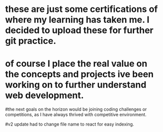 # these are just some certifications of where my learning has taken me. I decided to upload these for further git practice.

# of course I place the real value on the concepts and projects ive been working on to further understand web development.

#the next goals on the horizon would be joining coding challenges or competitions, as I have always thrived with competitive environment.

#v2 update had to change file name to react for easy indexing.
